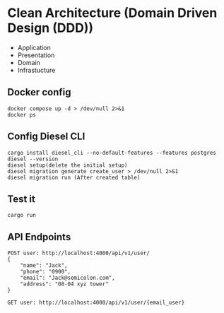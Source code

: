 # Clean Architecture (Domain Driven Design (DDD))

- Application
- Presentation
- Domain
- Infrastucture

## Docker config
```text
docker compose up -d > /dev/null 2>&1
docker ps
```

## Config Diesel CLI
```text
cargo install diesel_cli --no-default-features --features postgres
diesel --version
diesel setup(delete the initial setup)
diesel migration generate create_user > /dev/null 2>&1
diesel migration run (After created table)
```

## Test it
```text
cargo run
```

## API Endpoints
```text
POST user: http://localhost:4000/api/v1/user/
{
    "name": "Jack",
    "phone": "0900",
    "email": "Jack@semicolon.com",
    "address": "08-04 xyz tower"
}
```

```text
GET user: http://localhost:4000/api/v1/user/{email_user}
```
